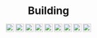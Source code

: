 <div align="center">

# Building

<a href="https://maven.apache.org"><img src="https://img.shields.io/badge/Apache%20Maven-C71A36?logo=Apache%20Maven&logoColor=white" height="22" alt="Maven"/></a>
<a href="https://tomcat.apache.org"><img src="https://img.shields.io/badge/apache%20tomcat-%23F8DC75.svg?logo=apache-tomcat&logoColor=black" height="22" alt="Apache Tomcat"/></a>
<a href="https://ant.apache.org"><img src="https://img.shields.io/badge/Apache%20Ant-A81C7D?logo=Apache%20Ant&logoColor=white" height="22" alt="VSCode"/></a>
<a href="https://gradle.org"><img src="https://img.shields.io/badge/Gradle-02303A.svg?logo=Gradle&logoColor=white" height="22" alt="Gradle"/></a>
<a href="https://www.npmjs.com"><img src="https://img.shields.io/badge/NPM-%23000000.svg?logo=npm&logoColor=white" height="22" alt="NPM"/></a>
<a href="https://yarnpkg.com"><img src="https://img.shields.io/badge/yarn-%232C8EBB.svg?logo=yarn&logoColor=white" height="22" alt="Yarn"/></a>
<a href="https://gulpjs.com"><img src="https://img.shields.io/badge/Gulp-%23CF4647.svg?logo=gulp&logoColor=white" height="22" alt="Gulp"/></a>
<a href="https://babeljs.io"><img src="https://img.shields.io/badge/Babel-F9DC3e?logo=babel&logoColor=black" height="22" alt="BabelJS"/></a>
<a href="https://webpack.js.org"><img src="https://img.shields.io/badge/webpack-%238DD6F9.svg?logo=webpack&logoColor=black" height="22" alt="Webpack"/></a>

</div>
